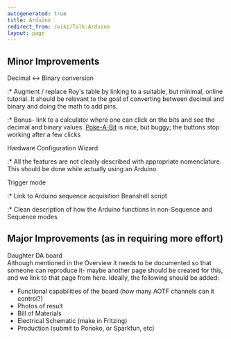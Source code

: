 ```yaml
---
autogenerated: true
title: Arduino
redirect_from: /wiki/Talk:Arduino
layout: page
---
```


## Minor Improvements

Decimal &lt;-&gt; Binary conversion  

:\* Augment / replace Roy's table by linking to a suitable, but minimal,
online tutorial. It should be relevant to the goal of converting between
decimal and binary and doing the math to add pins.

:\* Bonus- link to a calculator where one can click on the bits and see
the decimal and binary values.
[Poke-A-Bit](http://scratch.mit.edu/projects/Paddle2See/59348) is nice,
but buggy; the buttons stop working after a few clicks

Hardware Configuration Wizard  

:\* All the features are not clearly described with appropriate
nomenclature. This should be done while actually using an Arduino.

Trigger mode  

:\* Link to Arduino sequence acquisition Beanshell script

:\* Clean description of how the Arduino functions in non-Sequence and
Sequence modes

## Major Improvements (as in requiring more effort)

Daughter DA board  
Although mentioned in the Overview it needs to be documented so that
someone can reproduce it- maybe another page should be created for this,
and we link to that page from here. Ideally, the following should be
added:

-   Functional capabilities of the board (how many AOTF channels can it
    control?)
-   Photos of result
-   Bill of Materials
-   Electrical Schematic (make in Fritzing)
-   Production (submit to Ponoko, or Sparkfun, etc)
